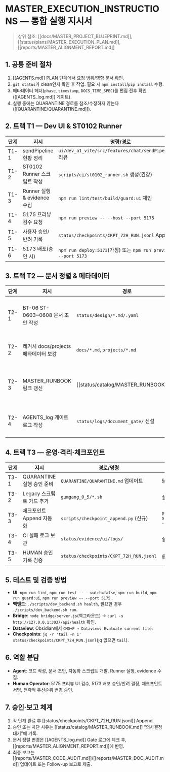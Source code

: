 # MASTER_EXECUTION_INSTRUCTIONS — 통합 실행 지시서

> 상위 참조: [[docs/MASTER_PROJECT_BLUEPRINT.md]], [[status/plans/MASTER_EXECUTION_PLAN.md]], [[reports/MASTER_ALIGNMENT_REPORT.md]]

## 1. 공통 준비 절차

1. [[AGENTS.md]] PLAN 단계에서 요청 범위/영향 문서 확인.
2. `git status`가 clean인지 확인 후 작업. 필요 시 `npm install`/`pip install` 수행.
3. 메타데이터 헤더(`phase`, `timestamp`, `DOCS_TIME_SPEC`)를 편집 전후 확인([[AGENTS_log.md]] 게이트).
4. 실행 중에는 QUARANTINE 경로를 참조/수정하지 않는다([[QUARANTINE/QUARANTINE.md]]).

## 2. 트랙 T1 — Dev UI & ST0102 Runner

| 단계 | 지시                        | 명령/경로                                                         | 테스트/증거                                                     | 담당  |
| ---- | --------------------------- | ----------------------------------------------------------------- | --------------------------------------------------------------- | ----- |
| T1-1 | sendPipeline 현황 정리      | `ui/dev_a1_vite/src/features/chat/sendPipeline.ts` 리뷰           | `npm run lint -- --no-fix`                                      | Agent |
| T1-2 | ST0102 Runner 스크립트 작성 | `scripts/ci/st0102_runner.sh` 생성(권장)                          | `bash scripts/ci/st0102_runner.sh --dry-run`                    | Agent |
| T1-3 | Runner 실행 & evidence 수집 | `npm run lint/test/build/guard:ui` 체인                           | `status/evidence/ui/build_*.log`, `guardrails_*.log`            | Agent |
| T1-4 | 5175 프리뷰 검수 요청       | `npm run preview -- --host --port 5175`                           | 브라우저 확인, 스크린샷 저장 `status/evidence/ui/preview_*.png` | Human |
| T1-5 | 사용자 승인/반려 기록       | `status/checkpoints/CKPT_72H_RUN.jsonl` Append                    | JSON `{ "decision": "ST0102_APPROVED" }`                        | Human |
| T1-6 | 5173 배포(승인 시)          | `npm run deploy:5173`(가칭) 또는 `npm run preview -- --port 5173` | 서버 응답 체크, MASTER_RUNBOOK 업데이트                         | Human |

## 3. 트랙 T2 — 문서 정렬 & 메타데이터

| 단계 | 지시                                 | 경로                                 | 확인 방법                             | 담당  |
| ---- | ------------------------------------ | ------------------------------------ | ------------------------------------- | ----- |
| T2-1 | BT-06 ST-0603~0608 문서 초안 작성    | `status/design/*.md/.yaml`           | 메타데이터 포함 여부, Dataview 결과   | Agent |
| T2-2 | 레거시 docs/projects 메타데이터 보강 | `docs/*.md`, `projects/*.md`         | `rg "phase:" docs projects` 재확인    | Agent |
| T2-3 | MASTER_RUNBOOK 링크 갱신             | [[status/catalog/MASTER_RUNBOOK.md]] | “다음 행동”/“의사결정 대기” 섹션 수정 | Agent |
| T2-4 | AGENTS_log 게이트 로그 작성          | `status/logs/document_gate/` 신설    | Gate 체크리스트 완료 여부 기록        | Agent |

## 4. 트랙 T3 — 운영·격리·체크포인트

| 단계 | 지시                      | 경로/명령                               | 테스트/증거                                     | 담당  |
| ---- | ------------------------- | --------------------------------------- | ----------------------------------------------- | ----- |
| T3-1 | QUARANTINE 실행 승인 준비 | `QUARANTINE/QUARANTINE.md` 업데이트     | 담당자/체크포인트 템플릿 기입                   | Agent |
| T3-2 | Legacy 스크립트 가드 추가 | `gumgang_0_5/*.sh`                      | 실행 전 경고 echo 삽입                          | Agent |
| T3-3 | 체크포인트 Append 자동화  | `scripts/checkpoint_append.py` (신규)   | `python scripts/checkpoint_append.py --dry-run` | Agent |
| T3-4 | CI 실패 로그 보관         | `status/evidence/ui/logs/`              | 실패 시 로그 파일 생성 확인                     | Agent |
| T3-5 | HUMAN 승인 기록 검증      | `status/checkpoints/CKPT_72H_RUN.jsonl` | 승인 entry 존재 여부 확인                       | Human |

## 5. 테스트 및 검증 방법

- **UI**: `npm run lint`, `npm run test -- --watch=false`, `npm run build`, `npm run guard:ui`, `npm run preview -- --port 5175`.
- **백엔드**: `./scripts/dev_backend.sh health`, 필요한 경우 `./scripts/dev_backend.sh run`.
- **Bridge**: `node bridge/server.js`(백그라운드) → `curl -s http://127.0.0.1:3037/api/health` 확인.
- **Dataview**: Obsidian에서 `CMD+P → Dataview: Evaluate current file`.
- **Checkpoints**: `jq -r 'tail -n 1' status/checkpoints/CKPT_72H_RUN.jsonl`(jq 없으면 `tail`).

## 6. 역할 분담

- **Agent**: 코드 작성, 문서 초안, 자동화 스크립트 개발, Runner 실행, evidence 수집.
- **Human Operator**: 5175 프리뷰 UI 검수, 5173 배포 승인/반려 결정, 체크포인트 서명, 전략적 우선순위 변경 승인.

## 7. 승인·보고 체계

1. 각 단계 완료 후 [[status/checkpoints/CKPT_72H_RUN.jsonl]] Append.
2. 승인 또는 차단 사유는 [[status/catalog/MASTER_RUNBOOK.md]] “의사결정 대기”에 기록.
3. 문서 정렬 변경은 [[AGENTS_log.md]] Gate 로그에 체크 후, [[reports/MASTER_ALIGNMENT_REPORT.md]]에 반영.
4. 최종 보고는 [[reports/MASTER_CODE_AUDIT.md]]/[[reports/MASTER_DOC_AUDIT.md]] 업데이트 또는 Follow-up 보고로 제출.
